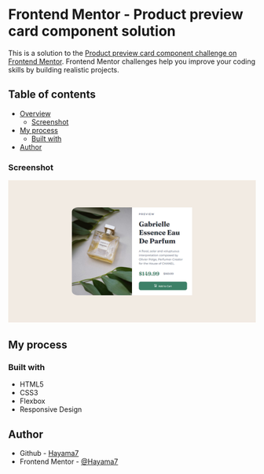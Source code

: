 # Frontend Mentor - Product preview card component solution

This is a solution to the [Product preview card component challenge on Frontend Mentor](https://www.frontendmentor.io/challenges/product-preview-card-component-GO7UmttRfa). Frontend Mentor challenges help you improve your coding skills by building realistic projects. 

## Table of contents

- [Overview](#overview)
  - [Screenshot](#screenshot)
- [My process](#my-process)
  - [Built with](#built-with)
- [Author](#author)


### Screenshot

![](./solution-screenshot.png)

## My process

### Built with

- HTML5 
- CSS3
- Flexbox
- Responsive Design

## Author
- Github - [Hayama7](https://github.com/Hayama7)
- Frontend Mentor - [@Hayama7](https://www.frontendmentor.io/profile/Hayama7)